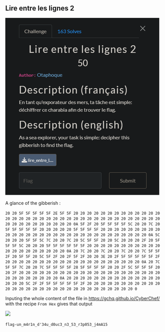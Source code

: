 ## Lire entre les lignes 2

<img src='1.PNG'>

A glance of the gibberish :

```20 20 5F 5F 5F 5F 5F 2E 5F 5F 20 20 20 20 20 20 20 20 20 20 20 20 20 20 20 20 20 20 20 20 20 20 20 20 20 20 20 20 20 20 20 20 20 20 20 20 20 20 20 20 20 20 20 20 20 20 0A 5F 2F 20 5F 5F 5F 5F 5C 20 20 7C 20 5F 5F 5F 5F 5F 20 20 20 20 20 5F 5F 5F 5F 20 20 20 20 20 20 20 20 20 20 20 20 20 20 20 20 20 20 20 20 20 20 20 20 20 20 20 20 20 20 0A 5C 20 20 20 5F 5F 5C 7C 20 20 7C 20 5C 5F 5F 20 20 5C 20 20 20 2F 20 5F 5F 5F 5C 20 20 20 5F 5F 5F 5F 5F 5F 20 20 20 20 20 20 20 20 20 20 20 20 20 20 20 20 20 20 20 20 0A 20 7C 20 20 7C 20 20 7C 20 20 7C 5F 5F 2F 20 5F 5F 20 5C 5F 2F 20 2F 5F 2F 20 20 3E 20 2F 5F 5F 5F 5F 5F 2F 20 20 20 20 20 20 20 20 20 20 20 20 20 20 20 20 20 20 20 20 0A 20 7C 5F 5F 7C 20 20 7C 5F 5F 5F 5F 28 5F 5F 5F 5F 20 20 2F 5C 5F 5F 5F 20 20 2F 20 20 20 20 20 20 20 20 20 20 20 20 20 20 20 20 20 20 20 20 20 20 20 20 20 20 20 20 20 0A 20 20 20 20 20 20 20 20 20 20 20 20 20 20 20 20 20 5C 2F 2F 5F 5F 5F 5F 5F 2F 20 20 20 20 20 20 20 20 20 20 20 20 20 20 20 20 20 20 20 20 20 20 20 20 20 20 20 20 20 20 0```

Inputing the whole content of the file in https://gchq.github.io/CyberChef/ with the recipe `From Hex` gives that output

<img src='2.png'>

`flag-un_m4r1n_d'34u_d0uc3_n3_53_r3p053_j4mA15`